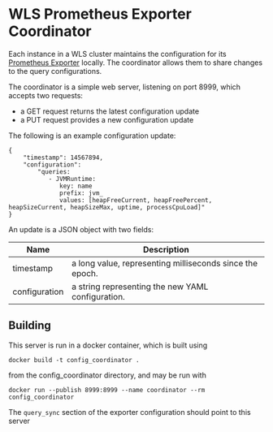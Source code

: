 WLS Prometheus Exporter Coordinator
=====

Each instance in a WLS cluster maintains the configuration for its 
[Prometheus Exporter](http://github.com/oracle/wls_exporter) locally. The coordinator allows them to share
changes to the query configurations.

The coordinator is a simple web server, listening on port 8999, which accepts two requests:
- a GET request returns the latest configuration update
- a PUT request provides a new configuration update

The following is an example configuration update:
```
{
    "timestamp": 14567894,
    "configuration": 
        "queries:
           - JVMRuntime:
              key: name
              prefix: jvm_
              values: [heapFreeCurrent, heapFreePercent, heapSizeCurrent, heapSizeMax, uptime, processCpuLoad]"
}
```
An update is a JSON object with two fields:

| Name | Description |
| --- | --- |
| timestamp | a long value, representing milliseconds since the epoch. |
| configuration | a string representing the new YAML configuration. |

## Building

This server is run in a docker container, which is built using

`docker build -t config_coordinator .`

from the config_coordinator directory, and may be run with
 
`docker run --publish 8999:8999 --name coordinator --rm config_coordinator`

The `query_sync` section of the exporter configuration should point to this server
